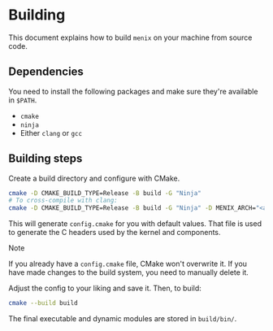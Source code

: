 # Building
This document explains how to build `menix` on your machine from source code.

## Dependencies
You need to install the following packages and make sure they're available in `$PATH`.

- `cmake`
- `ninja`
- Either `clang` or `gcc`

## Building steps
Create a build directory and configure with CMake.

```sh
cmake -D CMAKE_BUILD_TYPE=Release -B build -G "Ninja"
# To cross-compile with clang:
cmake -D CMAKE_BUILD_TYPE=Release -B build -G "Ninja" -D MENIX_ARCH="<arch>" -D CMAKE_C_COMPILER="clang"
```

This will generate `config.cmake` for you with default values. That file is
used to generate the C headers used by the kernel and components.

> [!Note]
> If you already have a `config.cmake` file, CMake won't overwrite it.
> If you have made changes to the build system, you need to manually delete it.

Adjust the config to your liking and save it.
Then, to build:
```sh
cmake --build build
```

The final executable and dynamic modules are stored in `build/bin/`.

